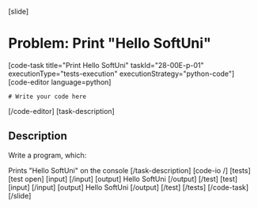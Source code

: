 [slide]
# Problem: Print "Hello SoftUni"
[code-task title="Print Hello SoftUni" taskId="28-00E-p-01" executionType="tests-execution" executionStrategy="python-code"]
[code-editor language=python]
```
# Write your code here
```
[/code-editor]
[task-description]
## Description

Write a program, which:

Prints "Hello SoftUni" on the console
[/task-description]
[code-io /]
[tests]
[test open]
[input]
[/input]
[output]
Hello SoftUni
[/output]
[/test]
[test]
[input]
[/input]
[output]
Hello SoftUni
[/output]
[/test]
[/tests]
[/code-task]
[/slide]